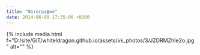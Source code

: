```yaml
---
title: "Фотография"
date: 2014-06-09 17:35:00 +0300
---
```



{% include media.html f="D:/site/GiT/whiteldragon.github.io/assets/vk_photos/3/JZDRMZhle2o.jpg" alt="" %}
